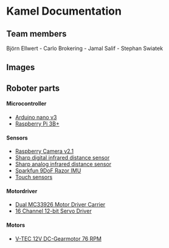 # Kamel Documentation

## Team members 

Björn Ellwert - 
Carlo Brokering - 
Jamal Salif -
Stephan Swiatek

## Images

## Roboter parts

#### Microcontroller

* [Arduino nano v3](https://store.arduino.cc/arduino-nano)
* [Raspberry Pi 3B+](https://www.raspberrypi.org/products/raspberry-pi-3-model-b-plus/)

#### Sensors

* [Raspberry Camera v2.1](https://www.raspberrypi.org/products/camera-module-v2/)
* [Sharp digital infrared distance sensor](https://www.pololu.com/product/1134)
* [Sharp analog infrared distance sensor](http://www.sharp-world.com/products/device/lineup/data/pdf/datasheet/gp2y0a51sk_e.pdf)
* [Sparkfun 9DoF Razor IMU](https://www.sparkfun.com/products/14001)
* [Touch sensors](https://www.reichelt.de/schnappschalter-1xum-5a-250vac-flachhebel-mar-1050-5202-p32729.html?&trstct=pol_5)

#### Motordriver

* [Dual MC33926 Motor Driver Carrier](https://www.pololu.com/product/1213)
* [16 Channel 12-bit Servo Driver](https://cdn-learn.adafruit.com/downloads/pdf/16-channel-pwm-servo-driver.pdf)

#### Motors

* [V-TEC 12V DC-Gearmotor 76 RPM](https://eckstein-shop.de/V-TEC-12V-Mini-37D-DC-Motor-Gleichstrom-Getriebe-Motor-Stirnradgetriebe-76-RPM)



